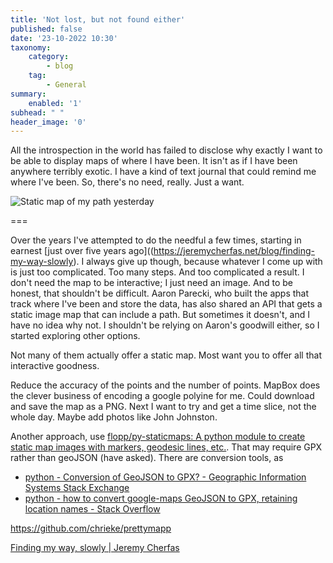 ```yaml
---
title: 'Not lost, but not found either'
published: false
date: '23-10-2022 10:30'
taxonomy:
    category:
        - blog
    tag:
        - General
summary:
    enabled: '1'
subhead: " "
header_image: '0'
---
```


All the introspection in the world has failed to disclose why exactly I want to be able to display maps of where I have been. It isn't as if I have been anywhere terribly exotic. I have a kind of text journal that could remind me where I've been. So, there's no need, really. Just a want.

<img src="https://api.mapbox.com/styles/v1/mapbox/streets-v11/static/path-2(wus~Fmy%60kASyA%5Cg%40f%40wKeBq%40gGcGTRhA%7D%40_C%7DBbDfAv%40mAfAWzE%60CpA%40%60%40_%40tAaFo%40iB_FeEhCkGsFaFQ_%40%60%40SMb%40fA%60AGXb%40Cp%40n%40_CcAiJeIqCyA%3Fo%40%7BEwDqIcBaKe%40wEsCkCiCFa%40cADaAc%40cAoYPk%40%7CCq%40l%40yBqA%7B%40cDOg%40%5B%5BcBsEn%40W%7BB%40l%40o%40DV%7BCe%40_FgAy%40Id%40r%40Lk%40O%3FX%40e%40t%40h%40%5BAxACmAUAa%40ZRs%40o%40Fz%40Pa%40Ph%40e%40JRy%40Pp%40aBHxBh%40kBc%40~A%5ECi%40WEh%40lABbC%3FaAYj%40XZByAD%7CAw%40Kx%40c%40c%40nAZmAa%40Cb%40%40g%40k%40h%40zAGaAm%40vAn%40j%40s%40MJaCKXh%5Bjw%40bFdBrE%5CrCxA%5DO%7CAIxAV%7C%40%5DtA~%40jGbHhDxAzD%60E%7B%40Rw%40lBWFVi%40IvBlBjAFzAz%40b%40Fn%40~FrEPlCkBzDuAImCyBmAEuAt%40eB%60EFd%40hHhHg%40%7CNdAZs%40BM%60%40OpEcB%40Z%40s%40r%40j%40L%5B%5B%5CIKd%40OOJZQ%5Bh%40BIn%40Hm%40w%40Mj%40p%40Og%40B%60AZJGiAQJROcm%40ghCSj%40LMcCmCk%40XeCu%40sBVa%40n%40b%40rBjCVtCwDlExFrEdBxGoBRXrBcB~Cy%40SNpD%5CMnA_BR_%40r%40L%7CAu%40tCm%40REtAh%40b%40Ec%40zBIRw%40%5ChAdEnBlCdHlErBdClCZ%7CFl%40pBMxByC%7CEc%40rCq%40QMz%40%5B%40%5DdFtLpKj%40%60C_AjDoAr%40iEeCqBJaDfG~H~Ha%40fOfAFm%40MWVAdEM%60%40cBEN~AUERPFy%40HXy%40Tf%40CYQ%60%40KMd%40%40Uj%40Ri%40B%60%40%3FUk%40Kh%40Ji%40i%40%5C%5COYERN)/auto/700x467?access_token=pk.eyJ1IjoiamVyZW15Y2hlcmZhcyIsImEiOiJjanc5aG80enkwYmM2M3pzY2hjNDAwb2czIn0.qk_6jVHsFJ5We-QyLQ0x4g" alt="Static map of my path yesterday">

===

Over the years I've attempted to do the needful a few times, starting in earnest [just over five years ago]((https://jeremycherfas.net/blog/finding-my-way-slowly). I always give up though, because whatever I come up with is just too complicated. Too many steps. And too complicated a result. I don't need the map to be interactive; I just need an image. And to be honest, that shouldn't be difficult. Aaron Parecki, who built the apps that track where I've been and store the data, has also shared an API that gets a static image map that can include a path. But sometimes it doesn't, and I have no idea why not. I shouldn't be relying on Aaron's goodwill either, so I started exploring other options.

Not many of them actually offer a static map. Most want you to offer all that interactive goodness.

Reduce the accuracy of the points and the number of points. MapBox does the clever business of encoding a google polyine for me. Could download and save the map as a PNG. Next I want to try and get a time slice, not the whole day. Maybe add photos like John Johnston.

Another approach, use [flopp/py-staticmaps: A python module to create static map images with markers, geodesic lines, etc.](https://github.com/flopp/py-staticmaps). That may require GPX rather than geoJSON (have asked). There are conversion tools, as 
* [python - Conversion of GeoJSON to GPX? - Geographic Information Systems Stack Exchange](https://gis.stackexchange.com/questions/415375/conversion-of-geojson-to-gpx)
* [python - how to convert google-maps GeoJSON to GPX, retaining location names - Stack Overflow](https://stackoverflow.com/questions/64558458/how-to-convert-google-maps-geojson-to-gpx-retaining-location-names)

https://github.com/chrieke/prettymapp

[Finding my way, slowly | Jeremy Cherfas](http://127.0.0.1:8000/blog/finding-my-way-slowly)